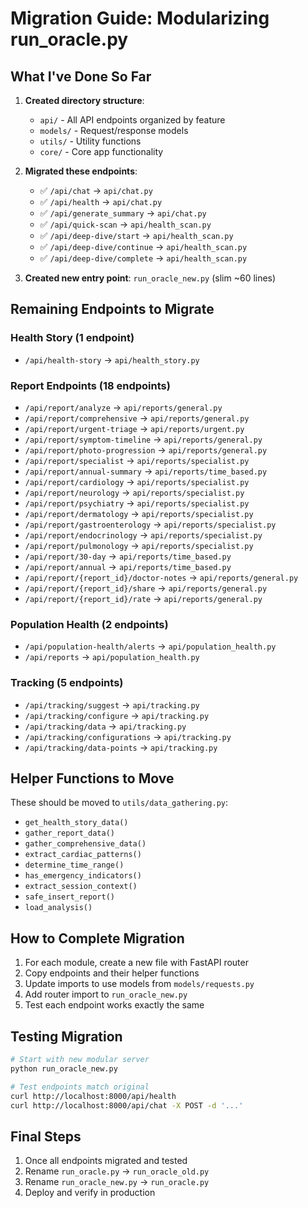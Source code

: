 # Migration Guide: Modularizing run_oracle.py

## What I've Done So Far

1. **Created directory structure**:
   - `api/` - All API endpoints organized by feature
   - `models/` - Request/response models
   - `utils/` - Utility functions
   - `core/` - Core app functionality

2. **Migrated these endpoints**:
   - ✅ `/api/chat` → `api/chat.py`
   - ✅ `/api/health` → `api/chat.py`
   - ✅ `/api/generate_summary` → `api/chat.py`
   - ✅ `/api/quick-scan` → `api/health_scan.py`
   - ✅ `/api/deep-dive/start` → `api/health_scan.py`
   - ✅ `/api/deep-dive/continue` → `api/health_scan.py`
   - ✅ `/api/deep-dive/complete` → `api/health_scan.py`

3. **Created new entry point**: `run_oracle_new.py` (slim ~60 lines)

## Remaining Endpoints to Migrate

### Health Story (1 endpoint)
- `/api/health-story` → `api/health_story.py`

### Report Endpoints (18 endpoints)
- `/api/report/analyze` → `api/reports/general.py`
- `/api/report/comprehensive` → `api/reports/general.py`
- `/api/report/urgent-triage` → `api/reports/urgent.py`
- `/api/report/symptom-timeline` → `api/reports/general.py`
- `/api/report/photo-progression` → `api/reports/general.py`
- `/api/report/specialist` → `api/reports/specialist.py`
- `/api/report/annual-summary` → `api/reports/time_based.py`
- `/api/report/cardiology` → `api/reports/specialist.py`
- `/api/report/neurology` → `api/reports/specialist.py`
- `/api/report/psychiatry` → `api/reports/specialist.py`
- `/api/report/dermatology` → `api/reports/specialist.py`
- `/api/report/gastroenterology` → `api/reports/specialist.py`
- `/api/report/endocrinology` → `api/reports/specialist.py`
- `/api/report/pulmonology` → `api/reports/specialist.py`
- `/api/report/30-day` → `api/reports/time_based.py`
- `/api/report/annual` → `api/reports/time_based.py`
- `/api/report/{report_id}/doctor-notes` → `api/reports/general.py`
- `/api/report/{report_id}/share` → `api/reports/general.py`
- `/api/report/{report_id}/rate` → `api/reports/general.py`

### Population Health (2 endpoints)
- `/api/population-health/alerts` → `api/population_health.py`
- `/api/reports` → `api/population_health.py`

### Tracking (5 endpoints)
- `/api/tracking/suggest` → `api/tracking.py`
- `/api/tracking/configure` → `api/tracking.py`
- `/api/tracking/data` → `api/tracking.py`
- `/api/tracking/configurations` → `api/tracking.py`
- `/api/tracking/data-points` → `api/tracking.py`

## Helper Functions to Move

These should be moved to `utils/data_gathering.py`:
- `get_health_story_data()`
- `gather_report_data()`
- `gather_comprehensive_data()`
- `extract_cardiac_patterns()`
- `determine_time_range()`
- `has_emergency_indicators()`
- `extract_session_context()`
- `safe_insert_report()`
- `load_analysis()`

## How to Complete Migration

1. For each module, create a new file with FastAPI router
2. Copy endpoints and their helper functions
3. Update imports to use models from `models/requests.py`
4. Add router import to `run_oracle_new.py`
5. Test each endpoint works exactly the same

## Testing Migration

```bash
# Start with new modular server
python run_oracle_new.py

# Test endpoints match original
curl http://localhost:8000/api/health
curl http://localhost:8000/api/chat -X POST -d '...'
```

## Final Steps

1. Once all endpoints migrated and tested
2. Rename `run_oracle.py` → `run_oracle_old.py`
3. Rename `run_oracle_new.py` → `run_oracle.py`
4. Deploy and verify in production